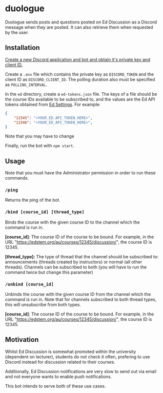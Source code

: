 # duologue

Duologue sends posts and questions posted on Ed Discussion as a Discord message when they are posted.
It can also retrieve them when requested by the user.

## Installation
[Create a new Discord application and bot and obtain it's private key and client ID.](https://discord.com/developers/applications)

Create a `.env` file which contains the private key as `DISCORD_TOKEN` and the client ID as `DISCORD_CLIENT_ID`. The polling duration also must be specified as `POLLING_INTERVAL`.

In the `ed` directory, create a `ed-tokens.json` file. The keys of a file should be the course IDs available to be subscribed to, and the values are the Ed API tokens obtained from [Ed Settings](https://edstem.org/au/settings/api-tokens). For example:

```json
{
    "12345": "<YOUR_ED_API_TOKEN_HERE>",
    "12346": "<YOUR_ED_API_TOKEN_HERE>",
}
```

Note that you may have to change

Finally, run the bot with `npm start`.

## Usage

Note that you must have the Administrator permission in order to run these commands.

### `/ping`
Returns the ping of the bot.

### `/bind [course_id] [thread_type]`
Binds the course with the given course ID to the channel which the command is run in.

**[course_id]**: The course ID of the course to be bound. For example, in the URL "https://edstem.org/au/courses/12345/discussion/", the course ID is 12345.

**[thread_type]:** The type of thread that the channel should be subscribed to: announcements (threads created by instructors) or normal (all other threads). Channels can be subscribed to both (you will have to run the command twice but change this parameter)

### `/unbind [course_id]`
Unbinds the course with the given course ID from the channel which the command is run in. Note that for channels subscribed to both thread types, this will unsubscribe from both types.

**[course_id]**: The course ID of the course to be bound. For example, in the URL "https://edstem.org/au/courses/12345/discussion/", the course ID is 12345.

## Motivation

Whilst Ed Discussion is somewhat promoted within the university (dependent on lecturer), students do not check it often, prefering to use Discord instead for discussion related to their courses.

Additionally, Ed Discussion notifications are very slow to send out via email and not everyone wants to enable push notifications.

This bot intends to serve both of these use cases.